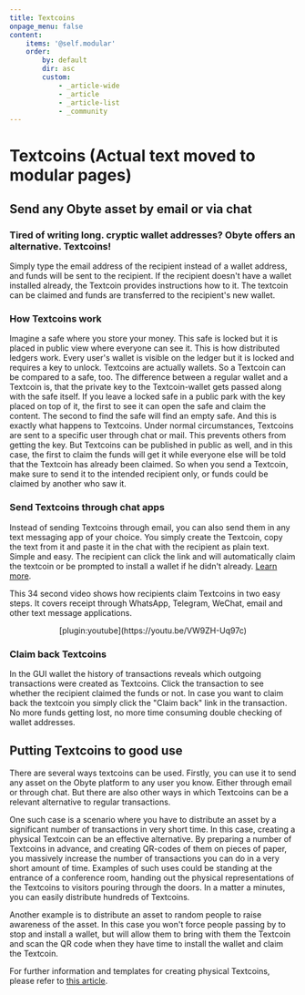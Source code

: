 ```yaml
---
title: Textcoins
onpage_menu: false
content:
    items: '@self.modular'
    order:
        by: default
        dir: asc
        custom:
            - _article-wide
            - _article
            - _article-list
            - _community
---
```


# Textcoins (Actual text moved to modular pages)
## Send any Obyte asset by email or via chat
### Tired of writing long. cryptic wallet addresses? Obyte offers an alternative. Textcoins!
Simply type the email address of the recipient instead of a wallet address, and funds will be sent to the recipient. If the recipient doesn't have a wallet installed already, the Textcoin provides instructions how to it. The textcoin can be claimed and funds are transferred to the recipient's new wallet. 

### How Textcoins work
Imagine a safe where you store your money. This safe is locked but it is placed in public view where everyone can see it. This is how distributed ledgers work. Every user's wallet is visible on the ledger but it is locked and requires a key to unlock. Textcoins are actually wallets. So a Textcoin can be compared to a safe, too. The difference between a regular wallet and a Textcoin is, that the private key to the Textcoin-wallet gets passed along with the safe itself. If you leave a locked safe in a public park with the key placed on top of it, the first to see it can open the safe and claim the content. The second to find the safe will find an empty safe. And this is exactly what happens to Textcoins. Under normal circumstances, Textcoins are sent to a specific user through chat or mail. This prevents others from getting the key. But Textcoins can be published in public as well, and in this case, the first to claim the funds will get it while everyone else will be told that the Textcoin has already been claimed. So when you send a Textcoin, make sure to send it to the intended recipient only, or funds could be claimed by another who saw it.

### Send Textcoins through chat apps
Instead of sending Textcoins through email, you can also send them in any text messaging app of your choice. You simply create the Textcoin, copy the text from it and paste it in the chat with the recipient as plain text. Simple and easy. The recipient can click the link and will automatically claim the textcoin or be prompted to install a wallet if he didn't already.
[Learn more](https://medium.com/obyte/sending-cryptocurrency-to-email-5c9bce22b8a9).

This 34 second video shows how recipients claim Textcoins in two easy steps. It covers receipt through WhatsApp, Telegram, WeChat, email and other text message applications.
<div align="center">
	<div style="width: 500px">
		[plugin:youtube](https://youtu.be/VW9ZH-Uq97c)
	</div>
</div>

### Claim back Textcoins
In the GUI wallet the history of transactions reveals which outgoing transactions were created as Textcoins. Click the transaction to see whether the recipient claimed the funds or not. In case you want to claim back the textcoin you simply click the "Claim back" link in the transaction. No more funds getting lost, no more time consuming double checking of wallet addresses.

## Putting Textcoins to good use
There are several ways textcoins can be used. Firstly, you can use it to send any asset on the Obyte platform to any user you know. Either through email or through chat. But there are also other ways in which Textcoins can be a relevant alternative to regular transactions.

One such case is a scenario where you have to distribute an asset by a significant number of transactions in very short time. In this case, creating a physical Textcoin can be an effective alternative. By preparing a number of Textcoins in advance, and creating QR-codes of them on pieces of paper, you massively increase the number of transactions you can do in a very short amount of time. Examples of such uses could be standing at the entrance of a conference room, handing out the physical representations of the Textcoins to visitors pouring through the doors. In a matter a minutes, you can easily distribute hundreds of Textcoins. 

Another example is to distribute an asset to random people to raise awareness of the asset. In this case you won't force people passing by to stop and install a wallet, but will allow them to bring with them the Textcoin and scan the QR code when they have time to install the wallet and claim the Textcoin.

For further information and templates for creating physical Textcoins, please refer to [this article](https://medium.com/obyte-help/creating-physical-obyte-textcoins-14f1f1ba7455).

